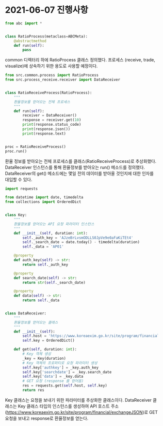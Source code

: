 # 2021-06-07 진행사항

```python
from abc import *


class RatioProcess(metaclass=ABCMeta):
    @abstractmethod
    def run(self):
        pass

```
common 디렉터리 하에 RatioProcess 클래스 정의했다. 프로세스 (receive, trade, visualize)에 상속하기 위한 용도로 사용할 예정이다.

```python
from src.common.process import RatioProcess
from src.process_receive.receiver import DataReceiver


class RatioReceiveProcess(RatioProcess):
    """
    환율정보를 얻어오는 전체 프로세스
    """
    def run(self):
        receiver = DataReceiver()
        response = receiver.get(10)
        print(response.status_code)
        print(response.json())
        print(response.text)


proc = RatioReceiveProcess()
proc.run()
```  
환율 정보를 받아오는 전체 프로세스를 클래스(RatioReceiveProcess)로 추상화했다.
DataReceiver 인스턴스를 통해 환율정보를 받아오는 run() 메소드를 정의했다.
DataReceiver의 get() 메소드에는 몇일 전의 데이터를 받아올 것인지에 대한 인자를 대입할 수 있다.

```python
import requests

from datetime import date, timedelta
from collections import OrderedDict


class Key:
    """
    환율정보를 얻어오는 API 요청 파라미터 인스턴스
    """
    def __init__(self, duration: int):
        self._auth_key = 'AJzeBrLvsmODLLS0JpVe9e0aFaKiTEt4'
        self._search_date = date.today() - timedelta(duration)
        self._data = 'AP01'

    @property
    def auth_key(self) -> str:
        return self._auth_key

    @property
    def search_date(self) -> str:
        return str(self._search_date)

    @property
    def data(self) -> str:
        return self._data


class DataReceiver:
    """
    환율정보를 얻어오는 클래스
    """
    def __init__(self):
        self.host = 'https://www.koreaexim.go.kr/site/program/financial/exchangeJSON'
        self.key = OrderedDict()

    def get(self, duration: int):
        # Key 객체 생성
        _key = Key(duration)
        # Key 객체의 프로퍼티로 요청 파라미터 생성
        self.key['authkey'] = _key.auth_key
        self.key['searchdate'] = _key.search_date
        self.key['data'] = _key.data
        # GET 요청 (response 를 얻어옴)
        res = requests.get(self.host, self.key)
        return res

```
Key 클래스는 요청을 보내기 위한 파라미터를 추상화한 클래스이다.
DataReceiver 클래스는 Key 클래스 타입의 인스턴스를 생성하여 API 호스트 주소(https://www.koreaexim.go.kr/site/program/financial/exchangeJSON)로
GET 요청을 보내고 response로 환율정보를 얻는다.